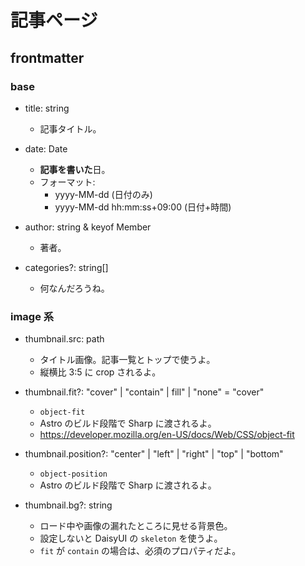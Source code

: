 # 記事ページ

## frontmatter

### base

- title: string

  - 記事タイトル。

- date: Date

  - **記事を書いた**日。
  - フォーマット:
    - yyyy-MM-dd (日付のみ)
    - yyyy-MM-dd hh:mm:ss+09:00 (日付+時間)

- author: string & keyof Member

  - 著者。

- categories?: string[]
  - 何なんだろうね。

### image 系

- thumbnail.src: path

  - タイトル画像。記事一覧とトップで使うよ。
  - 縦横比 3:5 に crop されるよ。

- thumbnail.fit?: "cover" | "contain" | fill" | "none" = "cover"

  - `object-fit`
  - Astro のビルド段階で Sharp に渡されるよ。
  - <https://developer.mozilla.org/en-US/docs/Web/CSS/object-fit>

- thumbnail.position?: "center" | "left" | "right" | "top" | "bottom"

  - `object-position`
  - Astro のビルド段階で Sharp に渡されるよ。

- thumbnail.bg?: string
  - ロード中や画像の漏れたところに見せる背景色。
  - 設定しないと DaisyUI の `skeleton` を使うよ。
  - `fit` が `contain` の場合は、必須のプロパティだよ。
